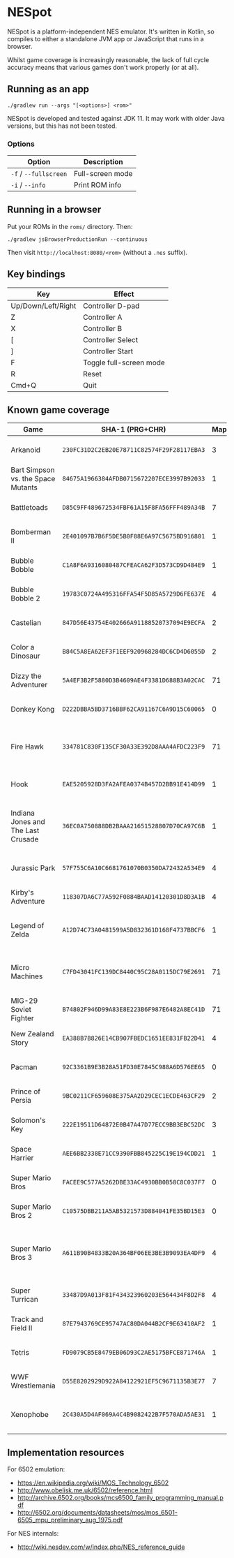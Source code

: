 # NESpot

NESpot is a platform-independent NES emulator.  It's written in Kotlin, so compiles to either a standalone JVM app or
JavaScript that runs in a browser.

Whilst game coverage is increasingly reasonable, the lack of full cycle accuracy means that various games don't work
properly (or at all).


## Running as an app

```
./gradlew run --args "[<options>] <rom>"
```

NESpot is developed and tested against JDK 11.  It may work with older Java versions, but this has not been tested.


### Options

| Option | Description |
| --- | --- |
| `-f` / `--fullscreen` | Full-screen mode |
| `-i` / `--info` | Print ROM info |


## Running in a browser

Put your ROMs in the `roms/` directory.  Then:

```
./gradlew jsBrowserProductionRun --continuous
```

Then visit `http://localhost:8080/<rom>` (without a `.nes` suffix).


## Key bindings

| Key | Effect |
| --- | --- |
| Up/Down/Left/Right | Controller D-pad |
| Z | Controller A |
| X | Controller B |
| [ | Controller Select |
| ] | Controller Start |
| F | Toggle full-screen mode |
| R | Reset |
| Cmd+Q | Quit |


## Known game coverage

| Game | SHA-1 (PRG+CHR) | Mapper | Status |
| --- | --- | --- | --- |
| Arkanoid                           | `230FC31D2C2EB20E78711C82574F29F28117EBA3` | 3  | ✅ No known issues. |
| Bart Simpson vs. the Space Mutants | `84675A1966384AFDB0715672207ECE3997B92033` | 1  | ✅ No known issues. |
| Battletoads                        | `D85C9FF489672534FBF61A15F8FA56FFF489A34B` | 7  | ✅ No known issues. |
| Bomberman II                       | `2E401097B7B6F5DE5B0F88E6A97C5675BD916801` | 1  | ✅ No known issues. |
| Bubble Bobble                      | `C1A8F6A9316080487CFEACA62F3D573CD9D484E9` | 1  | ✅ No known issues. |
| Bubble Bobble 2                    | `19783C0724A495316FFA54F5D85A5729D6FE637E` | 4  | ✅ No known issues. |
| Castelian                          | `847D56E43754E402666A91188520737094E9ECFA` | 2  | ✅ No known issues. |
| Color a Dinosaur                   | `B84C5A8EA62EF3F1EEF920968284DC6CD4D6055D` | 2  | ✅ No known issues. |
| Dizzy the Adventurer               | `5A4EF3B2F5880D3B4609AE4F3381D688B3A02CAC` | 71 | ✅ No known issues. |
| Donkey Kong                        | `D222DBBA5BD3716BBF62CA91167C6A9D15C60065` | 0  | ✅ No known issues. |
| Fire Hawk                          | `334781C830F135CF30A33E392D8AAA4AFDC223F9` | 71 | ❌ Unplayable.  [Graphical glitches + hangs](https://github.com/oliver-charlesworth/nespot/issues/208). |
| Hook                               | `EAE5205928D3FA2AFEA0374B457D2BB91E414D99` | 1  | ✅ No known issues. |
| Indiana Jones and The Last Crusade | `36EC0A750888DB2BAAA21651528807D70CA97C6B` | 1  | ✅ Very playable.  [Graphical glitches on splash screen](https://github.com/oliver-charlesworth/nespot/issues/218). |
| Jurassic Park                      | `57F755C6A10C6681761070B0350DA72432A534E9` | 4  | ✅ No known issues. |
| Kirby's Adventure                  | `118307DA6C77A592F0884BAAD14120301D8D3A1B` | 4  | ✅ No known issues. |
| Legend of Zelda                    | `A12D74C73A0481599A5D832361D168F4737BBCF6` | 1  | ✅ Very playable.  [One known minor bug](https://github.com/oliver-charlesworth/nespot/issues/89). |
| Micro Machines                     | `C7FD43041FC139DC8440C95C28A0115DC79E2691` | 71 | ✅ Very playable.  [A few graphical glitches](https://github.com/oliver-charlesworth/nespot/issues/88). |
| MIG-29 Soviet Fighter              | `B74802F946D99A83E8E223B6F987E6482A8EC41D` | 71 | ✅ No known issues. |
| New Zealand Story                  | `EA388B7B826E14CB907FBEDC1651EE831FB22D41` | 4  | ✅ No known issues. |
| Pacman                             | `92C3361B9E3B28A51FD30E7845C988A6D576EE65` | 0  | ✅ No known issues. |
| Prince of Persia                   | `9BC0211CF659608E375AA2D29CEC1ECDE463CF29` | 2  | ✅ No known issues. |
| Solomon's Key                      | `222E19511D64872E0B47A47D77ECC9BB3EBC52DC` | 3  | ✅ No known issues. |
| Space Harrier                      | `AEE6BB2338E71CC9390FBB845225C19E194CDD21` | 1  | ✅ No known issues. |
| Super Mario Bros                   | `FACEE9C577A5262DBE33AC4930BB0B58C8C037F7` | 0  | ✅ No known issues. |
| Super Mario Bros 2                 | `C10575DBB211A5AB5321573D884041FE35BD15E3` | 0  | ✅ No known issues. |
| Super Mario Bros 3                 | `A611B90B4833B20A364BF06EE3BE3B9093EA4DF9` | 4  | ✅ Very playable.  [One known minor graphical glitch](https://github.com/oliver-charlesworth/nespot/issues/144). |
| Super Turrican                     | `33487D9A013F81F434323960203E564434F8D2F8` | 4  | ✅ No known issues. |
| Track and Field II                 | `87E7943769CE95747AC80DA044B2CF9E63410AF2` | 1  | ✅ No known issues. |
| Tetris                             | `FD9079CB5E8479EB06D93C2AE5175BFCE871746A` | 1  | ✅ No known issues. |
| WWF Wrestlemania                   | `D55E8202929D922A84122921EF5C9671135B3E77` | 7  | ✅ No known issues. |
| Xenophobe                          | `2C430A5D4AF069A4C4B9082422B7F570ADA5AE31` | 1  | ❌ Mostly unplayable.  [Tile corruption](https://github.com/oliver-charlesworth/nespot/issues/97). |


## Implementation resources

For 6502 emulation:

- https://en.wikipedia.org/wiki/MOS_Technology_6502
- http://www.obelisk.me.uk/6502/reference.html
- http://archive.6502.org/books/mcs6500_family_programming_manual.pdf
- http://6502.org/documents/datasheets/mos/mos_6501-6505_mpu_preliminary_aug_1975.pdf

For NES internals:

- http://wiki.nesdev.com/w/index.php/NES_reference_guide
